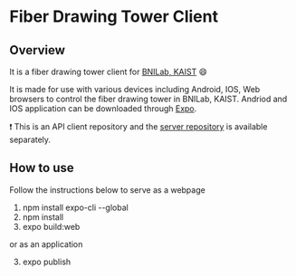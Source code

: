 # Fiber Drawing Tower Client

## Overview

It is a fiber drawing tower client for [BNILab, KAIST](https://www.bnilab.com/) :smile:

It is made for use with various devices including Android, IOS, Web browsers to control the fiber drawing tower in BNILab, KAIST. Andriod and IOS application can be downloaded through [Expo](https://expo.io/@anthony_eom/tower_client_mobile).

:exclamation: This is an API client repository and the [server repository](https://github.com/EOMMINHO/tower-server) is available separately.


## How to use
Follow the instructions below to serve as a webpage

1. npm install expo-cli --global
2. npm install
3. expo build:web

or as an application

3. expo publish